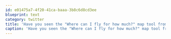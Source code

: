 ```yaml
---
id: e01475a7-4f20-41ca-baaa-3b8c6d8cd3ee
blueprint: text
category: twitter
title: 'Have you seen the "Where can I fly for how much?" map tool from @Kayak?  very cool! http://tinyurl.com/27mndwr'
caption: 'Have you seen the "Where can I fly for how much?" map tool from @Kayak?  very cool! http://tinyurl.com/27mndwr'
---
```

